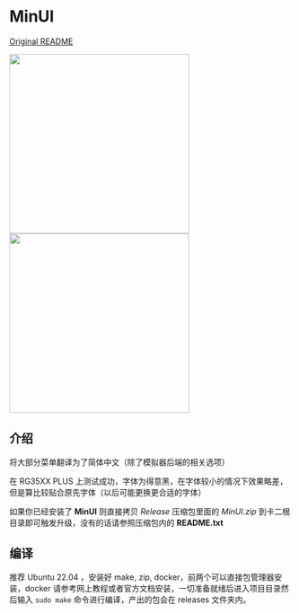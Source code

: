 # MinUI

[Original README](README_ORIG.md)

<img src="github/minui-main.png" width=320 /> <img src="github/minui-menu-gbc.png" width=320 /> 

## 介绍

将大部分菜单翻译为了简体中文（除了模拟器后端的相关选项）

在 RG35XX PLUS 上测试成功，字体为得意黑，在字体较小的情况下效果略差，但是算比较贴合原先字体（以后可能更换更合适的字体）

如果你已经安装了 **MinUI** 则直接拷贝 *Release* 压缩包里面的 *MinUI.zip* 到卡二根目录即可触发升级，没有的话请参照压缩包内的 **README.txt**

## 编译

推荐 Ubuntu 22.04 ，安装好 make, zip, docker，前两个可以直接包管理器安装，docker 请参考网上教程或者官方文档安装，一切准备就绪后进入项目目录然后输入 `sudo make` 命令进行编译，产出的包会在 releases 文件夹内。